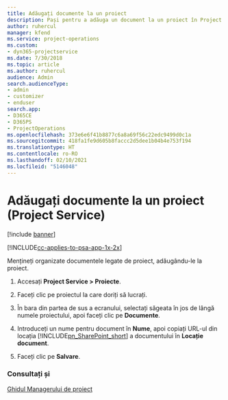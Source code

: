 ```yaml
---
title: Adăugați documente la un proiect
description: Pași pentru a adăuga un document la un proiect în Project Service
author: ruhercul
manager: kfend
ms.service: project-operations
ms.custom:
- dyn365-projectservice
ms.date: 7/30/2018
ms.topic: article
ms.author: ruhercul
audience: Admin
search.audienceType:
- admin
- customizer
- enduser
search.app:
- D365CE
- D365PS
- ProjectOperations
ms.openlocfilehash: 373e6e6f41b8877c6a8a69f56c22edc9499d0c1a
ms.sourcegitcommit: 418fa1fe9d605b8faccc2d5dee1b04b4e753f194
ms.translationtype: HT
ms.contentlocale: ro-RO
ms.lasthandoff: 02/10/2021
ms.locfileid: "5146048"
---
```

# <a name="add-documents-to-a-project-project-service"></a>Adăugați documente la un proiect (Project Service)

[!include [banner](../includes/psa-now-project-operations.md)]

[!INCLUDE[cc-applies-to-psa-app-1x-2x](../includes/cc-applies-to-psa-app-1x-2x.md)]

Mențineți organizate documentele legate de proiect, adăugându-le la proiect.  
  
1. Accesați **Project Service > Proiecte**.  
  
2. Faceți clic pe proiectul la care doriți să lucrați.  
  
3. În bara din partea de sus a ecranului, selectați săgeata în jos de lângă numele proiectului, apoi faceți clic pe **Documente**.  
  
4. Introduceți un nume pentru document în **Nume**, apoi copiați URL-ul din locația [!INCLUDE[pn_SharePoint_short](../includes/pn-sharepoint-short.md)] a documentului în **Locație document**.  
  
5. Faceți clic pe **Salvare**.  
  
### <a name="see-also"></a>Consultați și  
 [Ghidul Managerului de proiect](../psa/project-manager-guide.md)
